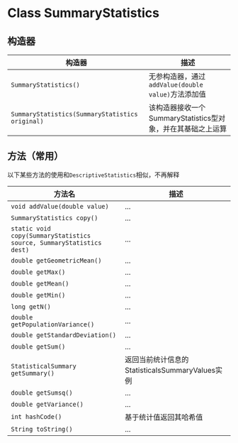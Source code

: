# Class SummaryStatistics
## 构造器
|构造器|描述|
|-----|-----|
|`SummaryStatistics()`|无参构造器，通过`addValue(double value)`方法添加值|
|`SummaryStatistics(SummaryStatistics original)`|该构造器接收一个SummaryStatistics型对象，并在其基础之上运算|

## 方法（常用）
以下某些方法的使用和`DescriptiveStatistics`相似，不再解释

|方法名|描述|
|-----|-----|
|`void addValue(double value)`| ... |
|`SummaryStatistics	copy()`|...|
|`static void copy(SummaryStatistics source, SummaryStatistics dest)`|...|
|`double getGeometricMean()`|...|
|`double getMax()`|...|
|`double getMean()`|...|
|`double getMin()`|...|
|`long getN()`|...|
|`double getPopulationVariance()`|...|
|`double getStandardDeviation()`|...|
|`double getSum()`|...|
|`StatisticalSummary getSummary()`|返回当前统计信息的StatisticalsSummaryValues实例|
|`double getSumsq()`|...|
|`double getVariance()`|...|
|`int hashCode()`|基于统计值返回其哈希值|
|`String toString()`|...|
